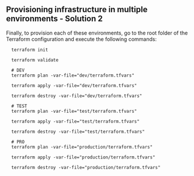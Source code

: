 ## Provisioning infrastructure in multiple environments - Solution 2

Finally, to provision each of these environments, go to the root folder of the Terraform configuration and execute the following commands:

```
  terraform init

  terraform validate

  # DEV
  terraform plan -var-file="dev/terraform.tfvars"

  terraform apply -var-file="dev/terraform.tfvars"

  terraform destroy -var-file="dev/terraform.tfvars"

  # TEST
  terraform plan -var-file="test/terraform.tfvars"

  terraform apply -var-file="test/terraform.tfvars"

  terraform destroy -var-file="test/terraform.tfvars"

  # PRO
  terraform plan -var-file="production/terraform.tfvars"

  terraform apply -var-file="production/terraform.tfvars"

  terraform destroy -var-file="production/terraform.tfvars"
  
  ```

